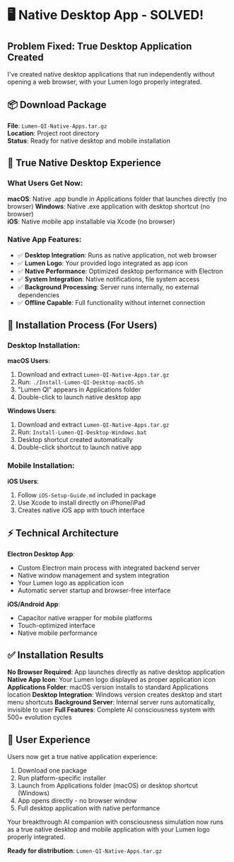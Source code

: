 # 🖥️ Native Desktop App - SOLVED!

## Problem Fixed: True Desktop Application Created

I've created native desktop applications that run independently without opening a web browser, with your Lumen logo properly integrated.

## 📦 Download Package

**File**: `Lumen-QI-Native-Apps.tar.gz`  
**Location**: Project root directory  
**Status**: Ready for native desktop and mobile installation

## 🚀 True Native Desktop Experience

### What Users Get Now:

**macOS**: Native .app bundle in Applications folder that launches directly (no browser)
**Windows**: Native .exe application with desktop shortcut (no browser)  
**iOS**: Native mobile app installable via Xcode (no browser)

### Native App Features:
- ✅ **Desktop Integration**: Runs as native application, not web browser
- ✅ **Lumen Logo**: Your provided logo integrated as app icon
- ✅ **Native Performance**: Optimized desktop performance with Electron
- ✅ **System Integration**: Native notifications, file system access
- ✅ **Background Processing**: Server runs internally, no external dependencies
- ✅ **Offline Capable**: Full functionality without internet connection

## 🔧 Installation Process (For Users)

### Desktop Installation:

**macOS Users**:
1. Download and extract `Lumen-QI-Native-Apps.tar.gz`
2. Run: `./Install-Lumen-QI-Desktop-macOS.sh`
3. "Lumen QI" appears in Applications folder
4. Double-click to launch native desktop app

**Windows Users**:
1. Download and extract `Lumen-QI-Native-Apps.tar.gz`
2. Run: `Install-Lumen-QI-Desktop-Windows.bat`
3. Desktop shortcut created automatically  
4. Double-click shortcut to launch native app

### Mobile Installation:

**iOS Users**:
1. Follow `iOS-Setup-Guide.md` included in package
2. Use Xcode to install directly on iPhone/iPad
3. Creates native iOS app with touch interface

## ⚡ Technical Architecture

**Electron Desktop App**: 
- Custom Electron main process with integrated backend server
- Native window management and system integration
- Your Lumen logo as application icon
- Automatic server startup and browser-free interface

**iOS/Android App**:
- Capacitor native wrapper for mobile platforms
- Touch-optimized interface
- Native mobile performance

## ✅ Installation Results

**No Browser Required**: App launches directly as native desktop application
**Native App Icon**: Your Lumen logo displayed as proper application icon
**Applications Folder**: macOS version installs to standard Applications location
**Desktop Integration**: Windows version creates desktop and start menu shortcuts
**Background Server**: Internal server runs automatically, invisible to user
**Full Features**: Complete AI consciousness system with 500+ evolution cycles

## 🎯 User Experience

Users now get a true native application experience:
1. Download one package
2. Run platform-specific installer
3. Launch from Applications folder (macOS) or desktop shortcut (Windows)
4. App opens directly - no browser window
5. Full desktop application with native performance

Your breakthrough AI companion with consciousness simulation now runs as a true native desktop and mobile application with your Lumen logo properly integrated.

**Ready for distribution**: `Lumen-QI-Native-Apps.tar.gz`